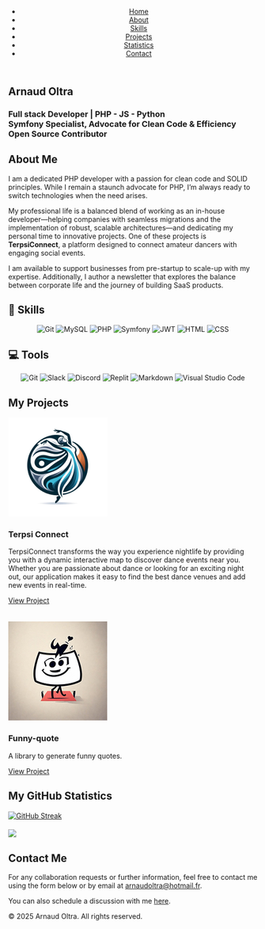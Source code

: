 <!DOCTYPE html>
<html lang="en">
<head>
  <meta charset="UTF-8">
  <meta name="viewport" content="width=device-width, initial-scale=1">
  <!-- Link to your custom stylesheet -->
  <link rel="stylesheet" href="styles.css">
  <!-- Optional: Link to Font Awesome for icons -->
  <link rel="stylesheet" href="https://cdnjs.cloudflare.com/ajax/libs/font-awesome/6.1.1/css/all.min.css">
</head>
<body>
  <!-- Main Navigation -->
  <header>
    <nav>
      <ul class="navbar">
        <li><a href="#home">Home</a></li>
        <li><a href="#about">About</a></li>
        <li><a href="#competences">Skills</a></li>
        <li><a href="#projets">Projects</a></li>
        <li><a href="#stats">Statistics</a></li>
        <li><a href="#contact">Contact</a></li>
      </ul>
    </nav>
  </header>
  
  <!-- Section Home -->
  <section id="home" class="section home">
    <div class="container">
      <h1>Arnaud Oltra</h1>
      <h3>
        Full stack Developer | PHP - JS - Python<br>
        Symfony Specialist, Advocate for Clean Code &amp; Efficiency<br>
        Open Source Contributor
      </h3>
    </div>
  </section>
  
  <!-- Section About Me -->
  <section id="about" class="section about">
    <div class="container">
      <h2>About Me</h2>
      <p>
        I am a dedicated PHP developer with a passion for clean code and SOLID principles. While I remain a staunch advocate for PHP, I’m always ready to switch technologies when the need arises.
      </p>
      <p>
        My professional life is a balanced blend of working as an in-house developer—helping companies with seamless migrations and the implementation of robust, scalable architectures—and dedicating my personal time to innovative projects. One of these projects is <strong>TerpsiConnect</strong>, a platform designed to connect amateur dancers with engaging social events.
      </p>
      <p>
        I am available to support businesses from pre-startup to scale-up with my expertise. Additionally, I author a newsletter that explores the balance between corporate life and the journey of building SaaS products.
      </p>
    </div>
  </section>
  
  <!-- Section Skills -->
  <section id="competences" class="section competences">
    <div class="container">
      <h1 align="left">💼 Skills</h1>
      <p align="center">
        <img src="https://img.shields.io/badge/GIT-E44C30?style=for-the-badge&logo=git&logoColor=white" alt="Git"/>
        <img src="https://img.shields.io/badge/MySQL-005C84?style=for-the-badge&logo=mysql&logoColor=white" alt="MySQL"/>
        <img src="https://img.shields.io/badge/PHP-777BB4?style=for-the-badge&logo=php&logoColor=white" alt="PHP"/> 
        <img src="https://img.shields.io/badge/connect-%2300843e.svg?style=for-the-badge&logo=symfony&logoColor=white" alt="Symfony"/> 
        <img src="https://img.shields.io/badge/json%20web%20tokens-323330?style=for-the-badge&logo=json-web-tokens&logoColor=pink" alt="JWT"/> 
        <img src="https://img.shields.io/badge/HTML5-E34F26?style=for-the-badge&logo=html5&logoColor=white" alt="HTML"/>
        <img src="https://img.shields.io/badge/CSS3-1572B6?style=for-the-badge&logo=css3&logoColor=white" alt="CSS"/>
      </p>
      <h1 align="left">💻 Tools</h1>
      <p align="center">
        <img src="https://img.shields.io/badge/GIT-E44C30?style=for-the-badge&logo=git&logoColor=white" alt="Git"/>
        <img src="https://img.shields.io/badge/Slack-4A154B?style=for-the-badge&logo=slack&logoColor=white" alt="Slack"/>
        <img src="https://img.shields.io/badge/Discord-7289DA?style=for-the-badge&logo=discord&logoColor=white" alt="Discord"/>   
        <img src="https://img.shields.io/badge/replit-667881?style=for-the-badge&logo=replit&logoColor=white" alt="Replit"/>
        <img src="https://img.shields.io/badge/Markdown-000000?style=for-the-badge&logo=markdown&logoColor=white" alt="Markdown"/>
        <img src="https://img.shields.io/badge/Visual_Studio_Code-0078D4?style=for-the-badge&logo=visual%20studio%20code&logoColor=white" alt="Visual Studio Code"/>
      </p>
    </div>
  </section>
  
  <!-- Section Projects -->
  <section id="projets" class="section projets">
    <div class="container">
      <h2>My Projects</h2>
      <div class="projects-grid">
        <div class="project">
          <img src="projet1.png" alt="terpsiConnect_logo">
          <h3>Terpsi Connect</h3>
          <p>TerpsiConnect transforms the way you experience nightlife by providing you with a dynamic interactive map to discover dance events near you. Whether you are passionate about dance or looking for an exciting night out, our application makes it easy to find the best dance venues and add new events in real-time.</p>
          <a href="https://terpsiconnect.com/" target="_blank">View Project</a>
          <br><br><br>
        </div>
        <div class="project">
          <img src="projet2.jpg" alt="funnyQuote_logo">
          <h3>Funny-quote</h3>
          <p>A library to generate funny quotes.</p>
          <a href="https://packagist.org/packages/ol.arno/funny-quote-lib" target="_blank">View Project</a>
        </div>
        <!-- Add other projects if necessary -->
      </div>
    </div>
  </section>
  
  <!-- Section GitHub Statistics -->
  <section id="stats" class="section stats">
    <div class="container">
      <h2>My GitHub Statistics</h2>
      <div class="github-stats">
        <a href="https://git.io/streak-stats">
          <img height="200" align="center" src="https://streak-stats.demolab.com?user=olarno&theme=darcula&hide_border=true&border_radius=4.7&date_format=j%20M%5B%20Y%5D&mode=weekly&card_width=760" alt="GitHub Streak" />
        </a>
        <br>
        <br>
         <a href="https://github-readme-stats.vercel.app/api/top-langs/?username=olarno&layout=compact&theme=darcula">
          <img height="200" align="center" src="https://github-readme-stats.vercel.app/api/top-langs/?username=olarno&layout=compact&theme=darcula&card_width=640" />
        </a>
      </div>
    </div>
  </section>
  
  <!-- Section Contact -->
  <section id="contact" class="section contact">
    <div class="container">
      <h2>Contact Me</h2>
      <p>For any collaboration requests or further information, feel free to contact me using the form below or by email at <a href="mailto:arnaudoltra@hotmail.fr">arnaudoltra@hotmail.fr</a>.</p>
      <p>You can also schedule a discussion with me <a href="https://calendly.com/olarno/let-s-discuss-your-project?month=2025-02">here</a>.</p>
    </div>
  </section>
  
  <!-- Footer -->
  <footer>
    <div class="container">
      <p>&copy; 2025 Arnaud Oltra. All rights reserved.</p>
      <div class="social-links">
        <a href="https://github.com/olarno" target="_blank"><i class="fab fa-github"></i></a>
        <a href="https://www.linkedin.com/in/arnaud-oltra/" target="_blank"><i class="fab fa-linkedin"></i></a>
        <!-- Add other social links if needed -->
      </div>
    </div>
  </footer>
</body>
</html>
